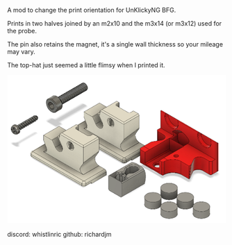 A mod to change the print orientation for UnKlickyNG BFG.

Prints in two halves joined by an m2x10 and the m3x14 (or m3x12) used for the
probe.

The pin also retains the magnet, it's a single wall thickness so your mileage
may vary.

The top-hat just seemed a little flimsy when I printed it.

![UnKlickyNG BFG M2](Images/UnKlickyNG_BFG_M2.png)

discord: whistlinric
github: richardjm
